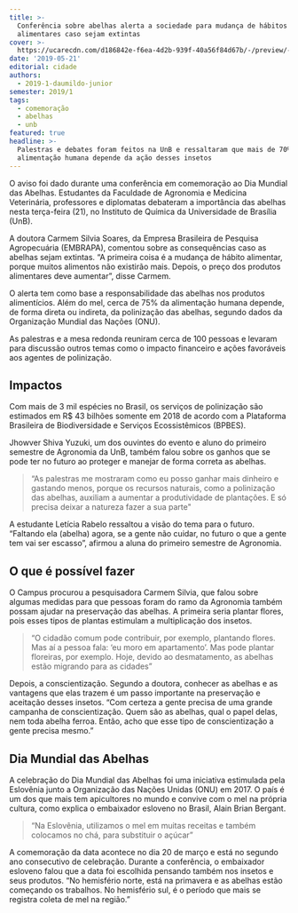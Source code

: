 ```yaml
---
title: >-
  Conferência sobre abelhas alerta a sociedade para mudança de hábitos
  alimentares caso sejam extintas
cover: >-
  https://ucarecdn.com/d186842e-f6ea-4d2b-939f-40a56f84d67b/-/preview/-/enhance/87/
date: '2019-05-21'
editorial: cidade
authors:
  - 2019-1-daumildo-junior
semester: 2019/1
tags:
  - comemoração
  - abelhas
  - unb
featured: true
headline: >-
  Palestras e debates foram feitos na UnB e ressaltaram que mais de 70% da
  alimentação humana depende da ação desses insetos
---
```

O aviso foi dado durante uma conferência em comemoração ao Dia Mundial das Abelhas. Estudantes da Faculdade de Agronomia e Medicina Veterinária, professores e diplomatas debateram a importância das abelhas nesta terça-feira (21), no Instituto de Química da Universidade de Brasília (UnB). 

A doutora Carmem Silvia Soares, da Empresa Brasileira de Pesquisa Agropecuária (EMBRAPA), comentou sobre as consequências caso as abelhas sejam extintas. “A primeira coisa é a mudança de hábito alimentar, porque muitos alimentos não existirão mais. Depois, o preço dos produtos alimentares deve aumentar”, disse Carmem.

O alerta tem como base a responsabilidade das abelhas nos produtos alimentícios. Além do mel, cerca de 75% da alimentação humana depende, de forma direta ou indireta, da polinização das abelhas, segundo dados da Organização Mundial das Nações (ONU).

As palestras e a mesa redonda reuniram cerca de 100 pessoas e levaram para discussão outros temas como o impacto financeiro e ações favoráveis aos agentes de polinização. 

## Impactos

Com mais de 3 mil espécies no Brasil, os serviços de polinização são estimados em R$ 43 bilhões somente em 2018 de acordo com a Plataforma Brasileira de Biodiversidade e Serviços Ecossistêmicos (BPBES). 

Jhowver Shiva Yuzuki, um dos ouvintes do evento e aluno do primeiro semestre de Agronomia da UnB, também falou sobre os ganhos que se pode ter no futuro ao proteger e manejar de forma correta as abelhas. 

> “As palestras me mostraram como eu posso ganhar mais dinheiro e gastando menos, porque os recursos naturais, como a polinização das abelhas, auxiliam a aumentar a produtividade de plantações. E só precisa deixar a natureza fazer a sua parte"

A estudante Letícia Rabelo ressaltou a visão do tema para o futuro. “Faltando ela (abelha) agora, se a gente não cuidar, no futuro o que a gente tem vai ser escasso”, afirmou a aluna do primeiro semestre de Agronomia. 

## O que é possível fazer

O Campus procurou a pesquisadora Carmem Silvia, que falou sobre algumas medidas para que pessoas foram do ramo da Agronomia também possam ajudar na preservação das abelhas. A primeira seria plantar flores, pois esses tipos de plantas estimulam a multiplicação dos insetos. 

> “O cidadão comum pode contribuir, por exemplo, plantando flores. Mas aí a pessoa fala: ‘eu moro em apartamento’. Mas pode plantar floreiras, por exemplo.  Hoje, devido ao desmatamento, as abelhas estão migrando para as cidades”

Depois, a conscientização. Segundo a doutora, conhecer as abelhas e as vantagens que elas trazem é um passo importante na preservação e aceitação desses insetos. “Com certeza a gente precisa de uma grande campanha de conscientização. Quem são as abelhas, qual o papel delas, nem toda abelha ferroa. Então, acho que esse tipo de conscientização a gente precisa mesmo.”

## Dia Mundial das Abelhas

A celebração do Dia Mundial das Abelhas foi uma iniciativa estimulada pela Eslovênia junto a Organização das Nações Unidas (ONU) em 2017. O país é um dos que mais tem apicultores no mundo e convive com o mel na própria cultura, como explica o embaixador esloveno no Brasil, Alain Brian Bergant. 

> “Na Eslovênia, utilizamos o mel em muitas receitas e também colocamos no chá, para substituir o açúcar”

A comemoração da data acontece no dia 20 de março e está no segundo ano consecutivo de celebração. Durante a conferência, o embaixador esloveno falou que a data foi escolhida pensando também nos insetos e seus produtos. “No hemisfério norte, está na primavera e as abelhas estão começando os trabalhos. No hemisfério sul, é o período que mais se registra coleta de mel na região.”
